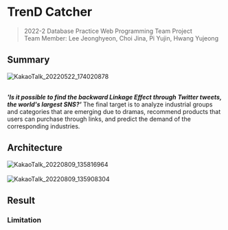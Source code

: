 # TrenD Catcher

> 2022-2 Database Practice Web Programming Team Project    
Team Member: Lee Jeonghyeon, Choi Jina, Pi Yujin, Hwang Yujeong

## Summary
![KakaoTalk_20220522_174020878](https://user-images.githubusercontent.com/33801356/183568852-9ccc82ca-a8d6-4ccc-a584-9f77a1e751d2.gif)

<br>
<b><i>'Is it  possible to find the backward Linkage Effect through Twitter tweets, the world's largest SNS?'</i></b>   
The final target is to analyze industrial groups and categories that are emerging due to dramas,   
recommend products that users can purchase through links, and predict the demand of the corresponding industries.


## Architecture
![KakaoTalk_20220809_135816964](https://user-images.githubusercontent.com/33801356/183568461-981af696-eb15-4e68-8c99-8fb7d4be4e48.png)
<br>
<br>
![KakaoTalk_20220809_135908304](https://user-images.githubusercontent.com/33801356/183568478-26966ff0-f9a6-4f82-bdc5-6c611056012b.png)

## Result
### Limitation
